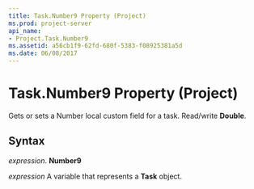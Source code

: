 ```yaml
---
title: Task.Number9 Property (Project)
ms.prod: project-server
api_name:
- Project.Task.Number9
ms.assetid: a56cb1f9-62fd-680f-5383-f08925381a5d
ms.date: 06/08/2017
---
```



# Task.Number9 Property (Project)

Gets or sets a Number local custom field for a task. Read/write  **Double**.


## Syntax

 _expression_. **Number9**

 _expression_ A variable that represents a **Task** object.


